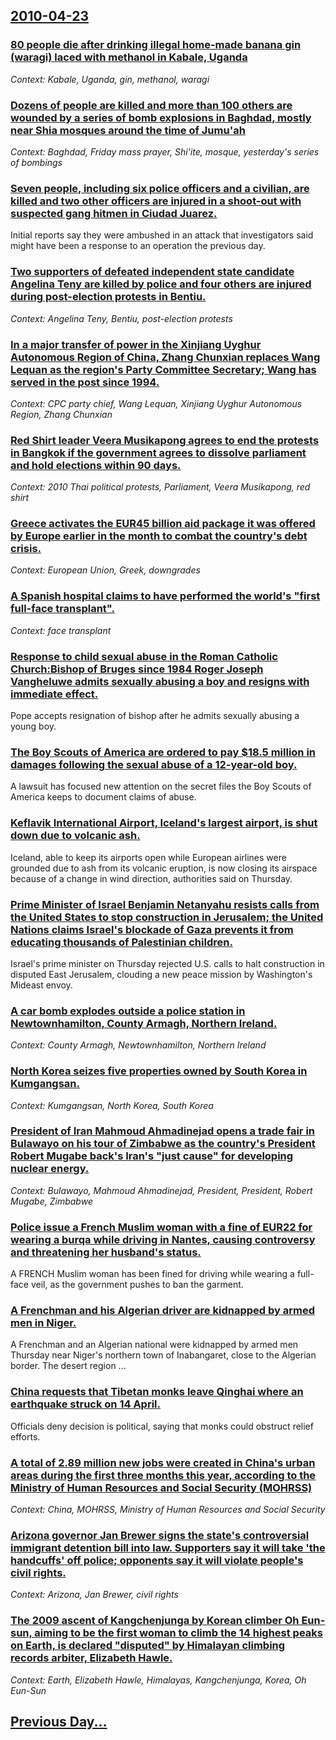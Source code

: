 ## [2010-04-23](/news/2010/04/23/index.md)

### [80 people die after drinking illegal home-made banana gin (waragi) laced with methanol in Kabale, Uganda ](/news/2010/04/23/80-people-die-after-drinking-illegal-home-made-banana-gin-waragi-laced-with-methanol-in-kabale-uganda.md)
_Context: Kabale, Uganda, gin, methanol, waragi_

### [Dozens of people are killed and more than 100 others are wounded by a series of bomb explosions in Baghdad, mostly near Shia mosques around the time of Jumu'ah ](/news/2010/04/23/dozens-of-people-are-killed-and-more-than-100-others-are-wounded-by-a-series-of-bomb-explosions-in-baghdad-mostly-near-shia-mosques-around.md)
_Context: Baghdad, Friday mass prayer, Shi'ite, mosque, yesterday's series of bombings_

### [Seven people, including six police officers and a civilian, are killed and two other officers are injured in a shoot-out with suspected gang hitmen in Ciudad Juarez. ](/news/2010/04/23/seven-people-including-six-police-officers-and-a-civilian-are-killed-and-two-other-officers-are-injured-in-a-shoot-out-with-suspected-gang.md)
Initial reports say they were ambushed in an attack that investigators said might have been a response to an operation the previous day.

### [Two supporters of defeated independent state candidate Angelina Teny are killed by police and four others are injured during post-election protests in Bentiu. ](/news/2010/04/23/two-supporters-of-defeated-independent-state-candidate-angelina-teny-are-killed-by-police-and-four-others-are-injured-during-post-election-p.md)
_Context: Angelina Teny, Bentiu, post-election protests_

### [In a major transfer of power in the Xinjiang Uyghur Autonomous Region of China, Zhang Chunxian replaces Wang Lequan as the region's Party Committee Secretary; Wang has served in the post since 1994. ](/news/2010/04/23/in-a-major-transfer-of-power-in-the-xinjiang-uyghur-autonomous-region-of-china-zhang-chunxian-replaces-wang-lequan-as-the-region-s-party-co.md)
_Context: CPC party chief, Wang Lequan, Xinjiang Uyghur Autonomous Region, Zhang Chunxian_

### [Red Shirt leader Veera Musikapong agrees to end  the protests in Bangkok if the government agrees to dissolve parliament and hold elections within 90 days. ](/news/2010/04/23/red-shirt-leader-veera-musikapong-agrees-to-end-the-protests-in-bangkok-if-the-government-agrees-to-dissolve-parliament-and-hold-elections.md)
_Context: 2010 Thai political protests, Parliament, Veera Musikapong, red shirt_

### [Greece activates the EUR45 billion aid package it was offered by Europe earlier in the month to combat the country's debt crisis. ](/news/2010/04/23/greece-activates-the-a-45-billion-aid-package-it-was-offered-by-europe-earlier-in-the-month-to-combat-the-country-s-debt-crisis.md)
_Context: European Union, Greek, downgrades_

### [A Spanish hospital claims to have performed the world's "first full-face transplant". ](/news/2010/04/23/a-spanish-hospital-claims-to-have-performed-the-world-s-first-full-face-transplant.md)
_Context: face transplant_

### [Response to child sexual abuse in the Roman Catholic Church:Bishop of Bruges since 1984 Roger Joseph Vangheluwe admits sexually abusing a boy and resigns with immediate effect. ](/news/2010/04/23/response-to-child-sexual-abuse-in-the-roman-catholic-church-pbishop-of-bruges-since-1984-roger-joseph-vangheluwe-admits-sexually-abusing-a-b.md)
Pope accepts resignation of bishop after he admits sexually abusing a young boy.

### [The Boy Scouts of America are ordered to pay $18.5 million in damages following the sexual abuse of a 12-year-old boy. ](/news/2010/04/23/the-boy-scouts-of-america-are-ordered-to-pay-18-5-million-in-damages-following-the-sexual-abuse-of-a-12-year-old-boy.md)
A lawsuit has focused new attention on the secret files the Boy Scouts of America keeps to document claims of abuse.

### [Keflavik International Airport, Iceland's largest airport, is shut down due to volcanic ash. ](/news/2010/04/23/keflavak-international-airport-iceland-s-largest-airport-is-shut-down-due-to-volcanic-ash.md)
Iceland, able to keep its airports open while European airlines were grounded due to ash from its volcanic eruption, is now closing its airspace because of a change in wind direction, authorities said on Thursday.

### [Prime Minister of Israel Benjamin Netanyahu resists calls from the United States to stop construction in Jerusalem; the United Nations claims Israel's blockade of Gaza prevents it from educating thousands of Palestinian children. ](/news/2010/04/23/prime-minister-of-israel-benjamin-netanyahu-resists-calls-from-the-united-states-to-stop-construction-in-jerusalem-the-united-nations-claim.md)
Israel&#39;s prime minister on Thursday rejected U.S. calls to halt construction in disputed East Jerusalem, clouding a new peace mission by Washington&#39;s Mideast envoy.

### [A car bomb explodes outside a police station in Newtownhamilton, County Armagh, Northern Ireland. ](/news/2010/04/23/a-car-bomb-explodes-outside-a-police-station-in-newtownhamilton-county-armagh-northern-ireland.md)
_Context: County Armagh, Newtownhamilton, Northern Ireland_

### [North Korea seizes five properties owned by South Korea in Kumgangsan. ](/news/2010/04/23/north-korea-seizes-five-properties-owned-by-south-korea-in-kamgangsan.md)
_Context: Kumgangsan, North Korea, South Korea_

### [President of Iran Mahmoud Ahmadinejad opens a trade fair in Bulawayo on his tour of Zimbabwe as the country's President Robert Mugabe back's Iran's "just cause" for developing nuclear energy. ](/news/2010/04/23/president-of-iran-mahmoud-ahmadinejad-opens-a-trade-fair-in-bulawayo-on-his-tour-of-zimbabwe-as-the-country-s-president-robert-mugabe-back-s.md)
_Context: Bulawayo, Mahmoud Ahmadinejad, President, President, Robert Mugabe, Zimbabwe_

### [Police issue a French Muslim woman with a fine of EUR22 for wearing a burqa while driving in Nantes, causing controversy and threatening her husband's status. ](/news/2010/04/23/police-issue-a-french-muslim-woman-with-a-fine-of-a-22-for-wearing-a-burqa-while-driving-in-nantes-causing-controversy-and-threatening-her.md)
A FRENCH Muslim woman has been fined for driving while wearing a full-face veil, as the government pushes to ban the garment.

### [A Frenchman and his Algerian driver are kidnapped by armed men in Niger. ](/news/2010/04/23/a-frenchman-and-his-algerian-driver-are-kidnapped-by-armed-men-in-niger.md)
A&#x20;Frenchman&#x20;and&#x20;an&#x20;Algerian&#x20;national&#x20;were&#x20;kidnapped&#x20;by&#x20;armed&#x20;men&#x20;Thursday&#x20;near&#x20;Niger&#x27;s&#x20;northern&#x20;town&#x20;of&#x20;Inabangaret,&#x20;close&#x20;to&#x20;the&#x20;Algerian&#x20;border.&#x20;The&#x20;desert&#x20;region&#x20;...

### [China requests that Tibetan monks leave Qinghai where an earthquake struck on 14 April. ](/news/2010/04/23/china-requests-that-tibetan-monks-leave-qinghai-where-an-earthquake-struck-on-14-april.md)
Officials deny decision is political, saying that monks could obstruct relief efforts.

### [A total of 2.89 million new jobs were created in China's urban areas during the first three months this year, according to the Ministry of Human Resources and Social Security (MOHRSS) ](/news/2010/04/23/a-total-of-2-89-million-new-jobs-were-created-in-china-s-urban-areas-during-the-first-three-months-this-year-according-to-the-ministry-of-h.md)
_Context: China, MOHRSS, Ministry of Human Resources and Social Security_

### [Arizona governor Jan Brewer signs the state's controversial immigrant detention bill into law. Supporters say it will take 'the handcuffs' off police; opponents say it will violate people's civil rights. ](/news/2010/04/23/arizona-governor-jan-brewer-signs-the-state-s-controversial-immigrant-detention-bill-into-law-supporters-say-it-will-take-the-handcuffs-o.md)
_Context: Arizona, Jan Brewer, civil rights_

### [The 2009 ascent of Kangchenjunga by Korean climber Oh Eun-sun, aiming to be the first woman to climb the 14 highest peaks on Earth, is declared "disputed" by Himalayan climbing records arbiter, Elizabeth Hawle. ](/news/2010/04/23/the-2009-ascent-of-kangchenjunga-by-korean-climber-oh-eun-sun-aiming-to-be-the-first-woman-to-climb-the-14-highest-peaks-on-earth-is-decla.md)
_Context: Earth, Elizabeth Hawle, Himalayas, Kangchenjunga, Korea, Oh Eun-Sun_

## [Previous Day...](/news/2010/04/22/index.md)

